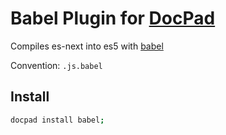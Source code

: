 # Babel Plugin for [DocPad](http://docpad.org)

Compiles es-next into es5 with [babel](http://babeljs.io)

Convention:  `.js.babel`

<!-- INSTALL/ -->

## Install

``` bash
docpad install babel;
```

<!-- /INSTALL -->

